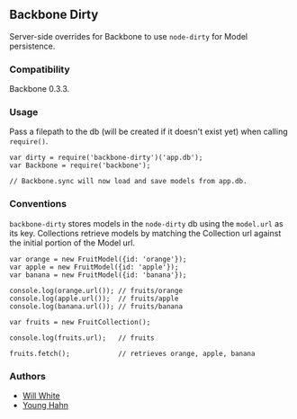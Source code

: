Backbone Dirty
--------------
Server-side overrides for Backbone to use `node-dirty` for Model persistence.

### Compatibility

Backbone 0.3.3.

### Usage

Pass a filepath to the db (will be created if it doesn't exist yet) when
calling `require()`.

    var dirty = require('backbone-dirty')('app.db');
    var Backbone = require('backbone');

    // Backbone.sync will now load and save models from app.db.

### Conventions

`backbone-dirty` stores models in the `node-dirty` db using the `model.url` as
its key. Collections retrieve models by matching the Collection url against
the initial portion of the Model url.

    var orange = new FruitModel({id: 'orange'});
    var apple = new FruitModel({id: 'apple'});
    var banana = new FruitModel({id: 'banana'});

    console.log(orange.url()); // fruits/orange
    console.log(apple.url());  // fruits/apple
    console.log(banana.url()); // fruits/banana

    var fruits = new FruitCollection();

    console.log(fruits.url);   // fruits

    fruits.fetch();            // retrieves orange, apple, banana

### Authors

- [Will White](http://github.com/willwhite)
- [Young Hahn](http://github.com/yhahn)

